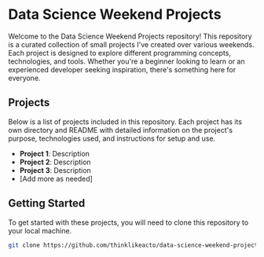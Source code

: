 # Data Science Weekend Projects

Welcome to the Data Science Weekend Projects repository! This repository is a curated collection of small projects I've created over various weekends. Each project is designed to explore different programming concepts, technologies, and tools. Whether you're a beginner looking to learn or an experienced developer seeking inspiration, there's something here for everyone.

## Projects

Below is a list of projects included in this repository. Each project has its own directory and README with detailed information on the project's purpose, technologies used, and instructions for setup and use.

- **Project 1**: Description
- **Project 2**: Description
- **Project 3**: Description
- [Add more as needed]

## Getting Started

To get started with these projects, you will need to clone this repository to your local machine.

```bash
git clone https://github.com/thinklikeacto/data-science-weekend-projects.git
